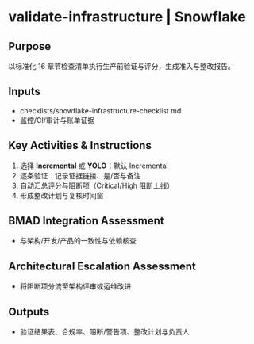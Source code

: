# validate-infrastructure | Snowflake

<!-- BMAD Task Spec -->

## Purpose

以标准化 16 章节检查清单执行生产前验证与评分，生成准入与整改报告。

## Inputs

- checklists/snowflake-infrastructure-checklist.md
- 监控/CI/审计与账单证据

## Key Activities & Instructions

1. 选择 **Incremental** 或 **YOLO**；默认 Incremental
2. 逐条验证：记录证据链接、是/否与备注
3. 自动汇总评分与阻断项（Critical/High 阻断上线）
4. 形成整改计划与复核时间窗

## BMAD Integration Assessment

- 与架构/开发/产品的一致性与依赖核查

## Architectural Escalation Assessment

- 将阻断项分流至架构评审或运维改进

## Outputs

- 验证结果表、合规率、阻断/警告项、整改计划与负责人
